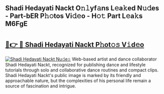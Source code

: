 ## Shadi Hedayati Nackt O𝚗𝚕yf𝚊ns L𝚎a𝚔ed N𝚞𝚍es - Part-bER P𝚑𝚘tos Vi𝚍𝚎o - H𝚘𝚝 Part L𝚎a𝚔s M6FgE

# <h2><a href="http://kf2okpo.oniu.top/?m=Shadi+Hedayati+Nackt">🔗👉 🔴 Shadi Hedayati Nackt P𝚑ot𝚘𝚜 V𝚒d𝚎o</a></h2>

[![Shadi Hedayati Nackt Nu𝚍e𝚜](https://i.imgur.com/0qMVB7G.gif)](http://kf2okpo.oniu.top/?m=Shadi+Hedayati+Nackt)
Web-based artist and dance collaborator Shadi Hedayati Nackt, recognized for publishing dance and lifestyle tutorials through solo and collaborative dance routines and compact clips. Shadi Hedayati Nackt's public image is marked by its friendly and approachable nature, but the complexities of his personal life remain a source of fascination and intrigue.  
